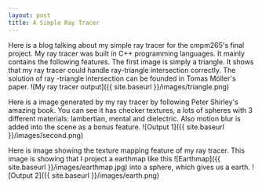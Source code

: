 ```yaml
---
layout: post
title: A Simple Ray Tracer
---
```


Here is a blog talking about my simple ray tracer for the cmpm265's final project. My ray tracer was built in C++ programming languages. It mainly contains the following features. 
The first image is simply a triangle. It shows that my ray tracer could handle ray-triangle intersection correctly. 
The solution of ray -triangle intersection can be founded in Tomas Möller's paper.
![My ray tracer output]({{ site.baseurl }}/images/triangle.png)

Here is a image generated by my ray tracer by following Peter Shirley's amazing book. You can see it has checker textures, a lots of spheres with 3 different materials: lambertian, mental and dielectric. Also motion blur is added into the scene as a bonus feature.
![Output 1]({{ site.baseurl }}/images/second.png)

Here is image showing the texture mapping feature of my ray tracer. This image is showing that I project a earthmap like this
![Earthmap]({{ site.baseurl }}/images/earthmap.jpg)
into a sphere, which gives us a earth.
![Output 2]({{ site.baseurl }}/images/earth.png)





